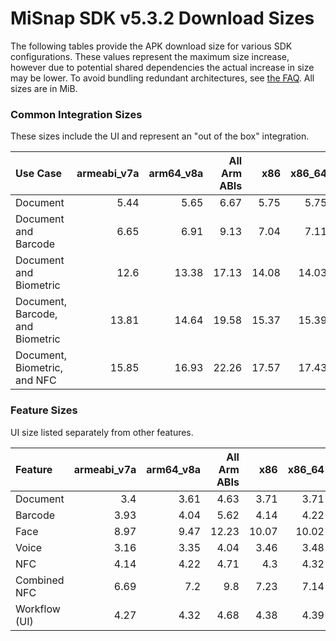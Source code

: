 # MiSnap SDK v5.3.2 Download Sizes

The following tables provide the APK download size for various SDK configurations. These values represent
the maximum size increase, however due to potential shared dependencies the actual increase in size may
be lower. To avoid bundling redundant architectures, see [the FAQ](../README.md#how-can-i-reduce-the-size-of-the-sdk).
All sizes are in MiB.

### **Common Integration Sizes**
These sizes include the UI and represent an "out of the box" integration.
<!-- USECASE_SIZE_TABLE_START -->
| Use Case                         | armeabi_v7a | arm64_v8a | All Arm ABIs | x86   | x86_64 | All x86 ABIs | All ABIs | 
| :------------------------------- | ----------: | --------: | -----------: | ----: | -----: | -----------: | -------: |
| Document                         | 5.44        | 5.65      | 6.67         | 5.75  | 5.75   | 7.08         | 9.34     | 
| Document and Barcode             | 6.65        | 6.91      | 9.13         | 7.04  | 7.11   | 9.73         | 14.44    | 
| Document and Biometric           | 12.6        | 13.38     | 17.13        | 14.08 | 14.03  | 19.25        | 27.52    | 
| Document, Barcode, and Biometric | 13.81       | 14.64     | 19.58        | 15.37 | 15.39  | 21.9         | 32.61    | 
| Document, Biometric, and NFC     | 15.85       | 16.93     | 22.26        | 17.57 | 17.43  | 24.46        | 36.19    | 
<!-- USECASE_SIZE_TABLE_END -->

### **Feature Sizes**
UI size listed separately from other features.
<!-- SCIENCE_SIZE_TABLE_START -->
| Feature       | armeabi_v7a | arm64_v8a | All Arm ABIs | x86   | x86_64 | All x86 ABIs | All ABIs | 
| :------------ | ----------: | --------: | -----------: | ----: | -----: | -----------: | -------: |
| Document      | 3.4         | 3.61      | 4.63         | 3.71  | 3.71   | 5.04         | 7.3      | 
| Barcode       | 3.93        | 4.04      | 5.62         | 4.14  | 4.22   | 5.99         | 9.25     | 
| Face          | 8.97        | 9.47      | 12.23        | 10.07 | 10.02  | 13.89        | 19.91    | 
| Voice         | 3.16        | 3.35      | 4.04         | 3.46  | 3.48   | 4.47         | 6.05     | 
| NFC           | 4.14        | 4.22      | 4.71         | 4.3   | 4.32   | 4.97         | 6.03     | 
| Combined NFC  | 6.69        | 7.2       | 9.8          | 7.23  | 7.14   | 10.29        | 16.0     | 
| Workflow (UI) | 4.27        | 4.32      | 4.68         | 4.38  | 4.39   | 4.87         | 5.65     | 
<!-- SCIENCE_SIZE_TABLE_END -->
